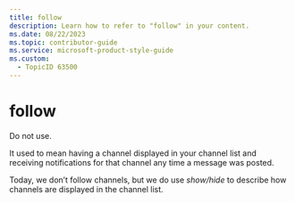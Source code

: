 ```yaml
---
title: follow
description: Learn how to refer to "follow" in your content.
ms.date: 08/22/2023
ms.topic: contributor-guide
ms.service: microsoft-product-style-guide
ms.custom:
  - TopicID 63500
---
```



# follow

Do not use.  

It used to mean having a channel displayed in your channel list and receiving notifications for that channel any time a message was posted.  

Today, we don’t follow channels, but we do use *show/hide* to describe how channels are displayed in the channel list.  

